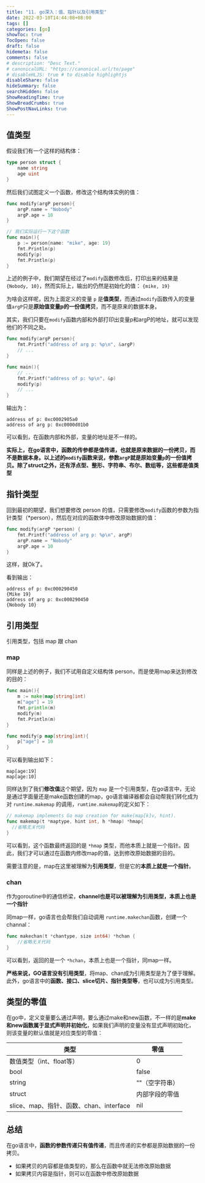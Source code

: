 ```yaml
---
title: "11. go深入：值、指针以及引用类型"
date: 2022-03-10T14:44:08+08:00
tags: []
categories: [go]
showToc: true
TocOpen: false
draft: false
hidemeta: false
comments: false
# description: "Desc Text."
# canonicalURL: "https://canonical.url/to/page"
# disableHLJS: true # to disable highlightjs
disableShare: false
hideSummary: false
searchHidden: false
ShowReadingTime: true
ShowBreadCrumbs: true
ShowPostNavLinks: true
---
```


## 值类型

假设我们有一个这样的结构体：

```go
type person struct {
    name string
    age uint
}
```

然后我们试图定义一个函数，修改这个结构体实例的值：

```go
func modify(argP person){
    argP.name = "Nobody"
    argP.age = 10
}

// 我们实际运行一下这个函数
func main(){
    p := person{name: "mike", age: 19}
    fmt.Println(p)
    modify(p)
    fmt.Println(p)
}
```

上述的例子中，我们期望在经过了`modify`函数修改后，打印出来的结果是 `{Nobody, 10}`，然而实际上，输出的仍然是初始化的值： `{mike, 19}`

为啥会这样呢，因为上面定义的变量 `p` 是**值类型**，而通过`modify`函数传入的变量值`argP`只是**原始值变量p的一份值拷贝**，而不是原来的数据本身。

其实，我们只要在`modify`函数内部和外部打印出变量p和argP的地址，就可以发现他们的不同之处。

```go
func modify(argP person){
    fmt.Printf("address of arg p: %p\n", &argP)
    // ... 
}

func main(){
    // ...
    fmt.Printf("address of p: %p\n", &p)
    modify(p)
    // ...
}
```

输出为： 

```
address of p: 0xc0002905a0
address of arg p: 0xc0000d01b0
```

可以看到，在函数内部和外部，变量的地址是不一样的。

**实际上，在go语言中，函数的传参都是值传递，也就是原来数据的一份拷贝，而不是数据本身。以上述的`modify`函数来说，参数`argP`就是原始变量`p`的一份值拷贝。除了struct之外，还有浮点型、整形、字符串、布尔、数组等，这些都是值类型**


## 指针类型

回到最初的期望，我们想要修改 person 的值，只需要修改`modify`函数的参数为指针类型（\*person），然后在对应的函数体中修改原始数据的值：

```go
func modify(argP *person) {
    fmt.Printf("address of arg p: %p\n", argP)
    argP.name = "Nobody"
    argP.age = 10
}
```

这样，就Ok了。

看到输出： 

```
address of p: 0xc000290450
{Mike 19}
address of arg p: 0xc000290450
{Nobody 10}
```


## 引用类型

引用类型，包括 map 跟 chan

### map

同样是上述的例子，我们不试用自定义结构体 person，而是使用map来达到修改的目的：

```go
func main(){
    m := make(map[string]int)
    m["age"] = 19
    fmt.println(m)
    modify(m)
    fmt.Println(m)
}

func modify(p map[string]int){
    p["age"] = 10
}
```

可以看到输出如下：

```
map[age:19]
map[age:10]
```

同样达到了我们**修改值**这个期望，因为 `map` 是一个引用类型，在go语言中，无论是通过字面量还是make函数创建的map，go语言编译器都会自动帮我们转化成为对 `runtime.makemap` 的调用，`rumtime.makemap`的定义如下：

```go
// makemap implements Go map creation for make(map[k]v, hint).
func makemap(t *maptype, hint int, h *hmap) *hmap{
  //省略无关代码
}
```

可以看到，这个函数最终返回的是 `*hmap` 类型，而他本质上就是一个指针。因此，我们才可以通过在函数内修改map的值，达到修改原始数据的目的。

需要注意的是，map在这里被理解为**引用类型**，但是它的**本质上就是一个指针**。


### chan

作为goroutine中的通信桥梁，**channel也是可以被理解为引用类型，本质上也是一个指针**

同map一样，go语言也会帮我们自动调用 `runtime.makechan`函数，创建一个channal：

```go
func makechan(t *chantype, size int64) *hchan {
    //省略无关代码
}
```

可以看到，返回的是一个 `*hchan`，本质上也是一个指针，同map一样。

**严格来说，GO语言没有引用类型**，将map、chan成为引用类型是为了便于理解。此外，go语言中的**函数、接口、slice切片、指针类型等**，也可以成为引用类型。


## 类型的零值

在go中，定义变量要么通过声明，要么通过make和new函数，不一样的是**make和new函数属于显式声明并初始化**，如果我们声明的变量没有显式声明初始化，则该变量的默认值就是对应类型的零值：

|类型|零值|
|----|----|
|数值类型（int、float等）| 0|
|bool|false|
|string|""（空字符串）|
|struct|内部字段的零值|
|slice、map、指针、函数、chan、interface|nil|


## 总结

在go语言中，**函数的参数传递只有值传递**，而且传递的实参都是原始数据的一份拷贝。
- 如果拷贝的内容都是值类型的，那么在函数中就无法修改原始数据
- 如果拷贝内容是指针，则可以在函数中修改原始数据

